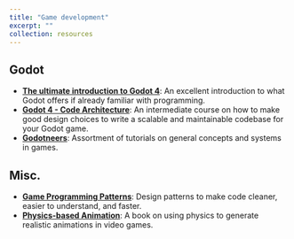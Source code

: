 ```yaml
---
title: "Game development"
excerpt: ""
collection: resources
---
```


## Godot
- [**The ultimate introduction to Godot 4**](https://www.youtube.com/watch?v=nAh_Kx5Zh5Q): An excellent introduction to what Godot offers if already familiar with programming.
- [**Godot 4 - Code Architecture**](https://www.youtube.com/watch?v=k0vZbIclXjE): An intermediate course on how to make good design choices to write a scalable and maintainable codebase for your Godot game.
- [**Godotneers**](https://www.youtube.com/watch?v=k0vZbIclXjE): Assortment of tutorials on general concepts and systems in games.

## Misc.
- [**Game Programming Patterns**](https://gameprogrammingpatterns.com/): Design patterns to make code cleaner, easier to understand, and faster.
- [**Physics-based Animation**](https://iphys.wordpress.com/wp-content/uploads/2020/01/erleben.ea05.pdf): A book on using physics to generate realistic animations in video games.
